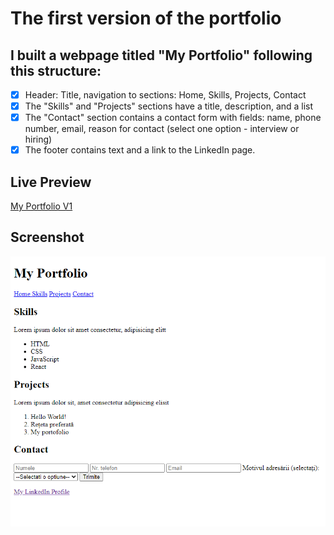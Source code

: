 # The first version of the portfolio

## I built a webpage titled "My Portfolio" following this structure:

- [x] Header: Title, navigation to sections: Home, Skills, Projects, Contact
- [x] The "Skills" and "Projects" sections have a title, description, and a list
- [x] The "Contact" section contains a contact form with fields: name, phone number, email, reason for contact (select one option - interview or hiring)
- [x] The footer contains text and a link to the LinkedIn page.

## Live Preview

<a href="https://html-preview.github.io/?url=https://github.com/Vasile-Go/ODC-Practical-exercises/blob/main/03-My-portfolio-V1/MyPortfolioV1.html" target="_blank">My Portfolio V1</a>

## Screenshot

!["My Portfolio V1" page screenshot](./MyPortfolioV1.html.png)
